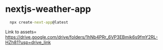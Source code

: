 # nextjs-weather-app
 
``` cmd
  npx create-next-app@latest
```
  Link to assets= https://drive.google.com/drive/folders/1hNb4PRr_6VP3EBmik6s9fmY2RL-HZh81?usp=drive_link
